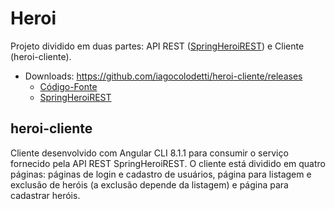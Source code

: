 # Heroi

Projeto dividido em duas partes: API REST ([SpringHeroiREST](https://github.com/iagocolodetti/SpringHeroiREST/tag/v2.0 "https://github.com/iagocolodetti/SpringHeroiREST/tag/v2.0")) e Cliente (heroi-cliente).

* Downloads: https://github.com/iagocolodetti/heroi-cliente/releases
   * [Código-Fonte](https://github.com/iagocolodetti/heroi-cliente/archive/v2.0.1.zip "v2.0.1.zip")
   * [SpringHeroiREST](https://github.com/iagocolodetti/SpringHeroiREST/releases/tag/v2.0 "https://github.com/iagocolodetti/SpringHeroiREST/releases/tag/v2.0")


## heroi-cliente

Cliente desenvolvido com Angular CLI 8.1.1 para consumir o serviço fornecido pela API REST SpringHeroiREST.
O cliente está dividido em quatro páginas: páginas de login e cadastro de usuários, página para listagem e exclusão de heróis (a exclusão depende da listagem) e página para cadastrar heróis.